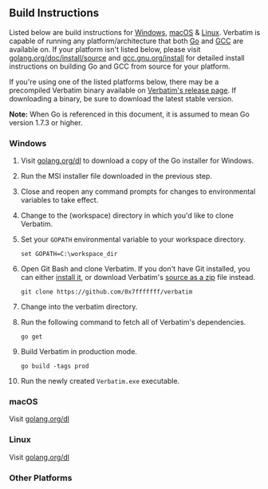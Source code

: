 ## Build Instructions


Listed below are build instructions for [Windows](#windows), [macOS](#macos) & [Linux](#linux). Verbatim is capable of running any platform/architecture that both [Go](https://golang.org) and [GCC](https://gcc.gnu.org) are available on. If your platform isn't listed below, please visit [golang.org/doc/install/source](https://golang.org/doc/install/source) and [gcc.gnu.org/install](https://gcc.gnu.org/install/) for detailed install instructions on building Go and GCC from source for your platform.

If you're using one of the listed platforms below, there may be a precompiled Verbatim binary available on [Verbatim's release page](https://github.com/0x7fffffff/verbatim/releases). If downloading a binary, be sure to download the latest stable version.

**Note:** When Go is referenced in this document, it is assumed to mean Go version 1.7.3 or higher.

### Windows

1. Visit [golang.org/dl](https://golang.org/dl) to download a copy of the Go installer for Windows.
2. Run the MSI installer file downloaded in the previous step.
3. Close and reopen any command prompts for changes to environmental variables to take effect.
4. Change to the (workspace) directory in which you'd like to clone Verbatim.
5. Set your `GOPATH` environmental variable to your workspace directory.

	```{batchfile}
	set GOPATH=C:\workspace_dir
	```
6. Open Git Bash and clone Verbatim. If you don't have Git installed, you can either [install it](https://git-scm.com/download/), or download Verbatim's [source as a zip](https://github.com/0x7fffffff/verbatim/archive/master.zip) file instead.

	```{shell}
	git clone https://github.com/0x7fffffff/verbatim
	```

7. Change into the verbatim directory.
8. Run the following command to fetch all of Verbatim's dependencies.

	```{shell}
	go get
	```

9. Build Verbatim in production mode.

	```{shell}
	go build -tags prod
	```
10. Run the newly created `Verbatim.exe` executable.


### macOS

Visit [golang.org/dl](https://golang.org/dl/)

### Linux

Visit [golang.org/dl]()

### Other Platforms


